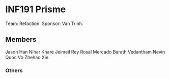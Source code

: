 # INF191 Prisme

Team: Refaction. 
Sponsor: Van Trinh.

## Members

Jason Han
Nihar Khare
Jeimeil Rey Rosal Mercado
Barath Vedantham
Nevin Quoc Vo
Zhehao Xie

### Others

